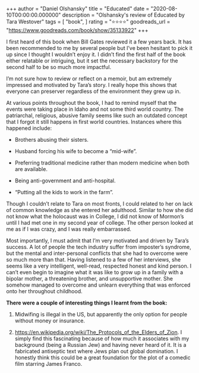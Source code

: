 +++
author = "Daniel Olshansky"
title = "Educated"
date = "2020-08-10T00:00:00.000000"
description = "Olshansky's review of Educated by Tara Westover"
tags = [
    "book",
]
rating = "⭐⭐⭐⭐"
goodreads_url = "https://www.goodreads.com/book/show/35133922"
+++

I first heard of this book when Bill Gates reviewed it a few years back. It has been recommended to me by several people but I’ve been hesitant to pick it up since I thought I wouldn’t enjoy it. I didn’t find the first half of the book either relatable or intriguing, but it set the necessary backstory for the second half to be so much more impactful.







I’m not sure how to review or reflect on a memoir, but am extremely impressed and motivated by Tara’s story. I really hope this shows that everyone can preserver regardless of the environment they grew up in.







At various points throughout the book, I had to remind myself that the events were taking place in Idaho and not some third world country. The patriarchal, religious, abusive family seems like such an outdated concept that I forgot it still happens in first world countries. Instances where this happened include:



- Brothers abusing their sisters.



- Husband forcing his wife to become a “mid-wife”.



- Preferring traditional medicine rather than modern medicine when both are available.



- Being anti-government and anti-hospital.



- “Putting all the kids to work in the farm”.







Though I couldn’t relate to Tara on most fronts, I could related to her on lack of common knowledge as she entered her adulthood. Similar to how she did not know what the holocaust was in College, I did not know of Mormon’s until I had met one in my second year of college. The other person looked at me as if I was crazy, and I was really embarrassed.







Most importantly, I must admit that I’m very motivated and driven by Tara’s success. A lot of people the tech industry suffer from imposter’s syndrome, but the mental and inter-personal conflicts that she had to overcome were so much more than that. Having listened to a few of her interviews, she seems like a very intelligent, well-read, respected honest and kind person. I can’t even begin to imagine what it was like to grow up in a family with a bipolar mother, a threatening brother, and unsupportive mother. She somehow managed to overcome and unlearn everything that was enforced onto her throughout childhood.







**There were a couple of interesting things I learnt from the book:**



1. Midwifing is illegal in the US, but apparently the only option for people without money or insurance.



2. https://en.wikipedia.org/wiki/The_Protocols_of_the_Elders_of_Zion. I simply find this fascinating because of how much it associates with my background (being a Russian Jew) and having never heard of it. It is a fabricated antiseptic text where Jews plan out global domination. I honestly think this could be a great foundation for the plot of a comedic film starring James Franco.
